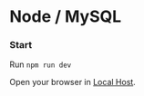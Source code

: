 # Node / MySQL


### Start

Run `npm run dev`

Open your browser in [Local Host](http://localhost:80).